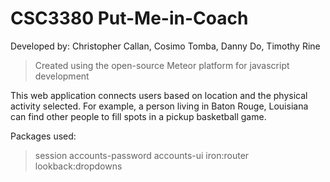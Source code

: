 # CSC3380   Put-Me-in-Coach
Developed by: Christopher Callan, Cosimo Tomba, Danny Do, Timothy Rine

> Created using the open-source Meteor platform for javascript development

This web application connects users based on location and the physical activity selected. For example, a person living in Baton Rouge, Louisiana can find other people to fill spots in a pickup basketball game.

Packages used: 
> session
> accounts-password
accounts-ui
iron:router
lookback:dropdowns
